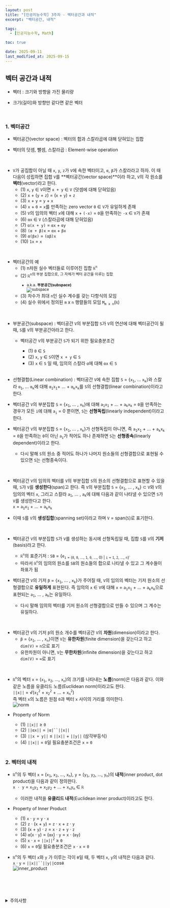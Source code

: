 ```yaml
---
layout: post
title: "[인공지능수학] 3주차 - 벡터공간과 내적"
excerpt: "벡터공간, 내적"

tags:
  - [인공지능수학, Math]

toc: true

date: 2025-09-11
last_modified_at: 2025-09-15
---
```

## 벡터 공간과 내적
- 벡터 : 크기와 방향을 가진 물리량

- 크기(길이)와 방향만 같다면 같은 벡터  

<br>

### 1. 벡터공간
- 벡터공간(vector space) : 벡터의 합과 스칼라곱에 대해 닫혀있는 집합

- 벡터의 덧셈, 뺄셈, 스칼라곱 : Element-wise operation

<br>

- `V`가 공집합이 아닐 때 `x`, `y`, `z`가 `V`에 속한 벡터이고, `α`, `β`가 스칼라라고 하자. 이 때 다음이 성립하면 집합 `V`를 **벡터공간(vector space)**이라 하고, `V`의 각 원소를 **벡터**(vector)라고 한다.  
  - (1) `x`, `y` ∈ `V`이면 `x + y` ∈ `V` (덧셈에 대해 닫혀있음)
  - (2) `x` + (`y` + `z`) = (`x` + `y`) + `z` 
  - (3) `x` + `y` = `y` + `x`
  - (4) `x` + `0` = `x`를 만족하는 zero vector `0` ∈ `V`가 유일하게 존재
  - (5) `V`의 임의의 벡터 `x`에 대해 `x` + `(-x)` = `0`을 만족하는 `-x` ∈ `V`가 존재  
  - (6) `αx` ∈ `V` (스칼라곱에 대해 닫혀있음)  
  - (7) `α(x + y)` = `αx` + `αy`
  - (8) `(α + β)x` = `αx` + `βx`  
  - (9) `α(βx)` = `(αβ)x`
  - (10) `1x` = `x`  

<br>

- 벡터공간의 예
  - (1) n차원 실수 벡터들로 이루어진 집합 `ℝ`<sup>`n`</sup>  
  - (2) `ℝ`<sup>`n`의 부분 집합으로, 그 자체가 벡터 공간을 이루는 집합  
    - a.k.a. **부분공간(subspace)**  
    ![subspace][def]  
  - (3) 차수가 최대 `n`인 실수 계수를 갖는 다항식의 모임
  - (4) 실수 위에서 정의된 `m` x `n` 행렬들의 모임 `M`<sub>`m x n`</sub>(`ℝ`)

<br>

- 부분공간(subspace) : 벡터공간 `V`의 부분집합 `S`가 `V`의 연산에 대해 벡터공간이 될 때, `S`를 `V`의 부분공간아라고 한다.
  - 벡터공간 `V`의 부분공간 `S`가 되기 위한 필요충분조건
    - (1) `0` ∈ `S`
    - (2) `x`, `y` ∈ `S`이면 `x + y` ∈ `S`
    - (3) `x` ∈ `S` 일 때,  임의의 스칼라 `α`에 대해 `αx` ∈ `S`  

    <br>

- 선형결합(Linear combination) : 벡터공간 `V`에 속한 집합 `S` = {`x`<sub>`1`</sub>, ... `x`<sub>`k`</sub>}와 스칼라 `α`<sub>`1`</sub>, ... `α`<sub>`k`</sub>에 대해 `α`<sub>`1`</sub>`x`<sub>`1`</sub>+ ... + `α`<sub>`k`</sub>`x`<sub>`k`</sub>를 `S`의 선형결합(linear combination)이라고 한다.  

- 벡터공간 `V`의 부분집합 `S` = {`x`<sub>`1`</sub>, ... , `x`<sub>`k`</sub>}에 대해 `a`<sub>`1`</sub>`x`<sub>`1`</sub> + ... + `a`<sub>`k`</sub>`x`<sub>`k`</sub> = `0`을 만족하는 경우가 모든 `i`에 대해 `a`<sub>`i`</sub> = 0 뿐이면, `S`는 **선형독립**(linearly independent)이라고 한다.  

- 벡터공간 `V`의 부분집합 `S` = {`x`<sub>`1`</sub>, ... , `x`<sub>`k`</sub>}가 선형독립이 아니면, 즉 `a`<sub>`1`</sub>`x`<sub>`1`</sub> + ... + `a`<sub>`k`</sub>`x`<sub>`k`</sub> = `0`을 만족하는 `0`이 아닌 `a`<sub>`i`</sub>가 적어도 하나 존재하면 `S`는 **선형종속**(linearly dependent)이라고 한다.  
  - 다시 말해 `S`의 원소 중 적어도 하나가 나머지 원소들의 선형결합으로 표현될 수 있으면 `S`는 선형종속이다.  

<br>

- 벡터공간 `V`의 임의의 벡터를 `V`의 부분집합 `S`의 원소의 선형결합으로 표현할 수 있을 때, `S`가 `V`를 **생성한다**(span)고 한다. 즉 `V`의 부분집합 `S` = {`x`<sub>`1`</sub>, ... , `x`<sub>`k`</sub>} ⊂ `V`와 `V`의 임의의 벡터 `x`, 그리고 스칼라 `a`<sub>`1`</sub>, ... , `a`<sub>`k`</sub>에 대해 다음과 같이 나타낼 수 있으면 `S`가 `V`를 생성한다고 한다.  
`x` = `a`<sub>`1`</sub>`x`<sub>`1`</sub> + ... + `a`<sub>`k`</sub>`x`<sub>`k`</sub>  

- 이때 `S`를 `V`의 **생성집합**(spanning set)이라고 하며 `V` = span(`S`)로 표기한다.  

<br>

- 벡터공간 `V`의 부분집합 `S`가 `V`를 생성하는 동시에 선형독립일 때, 집합 `S`를 `V`의 **기저**(basis)라고 한다.  
  - `ℝ`<sup>`n`</sup>의 표준기저 : `SB` = {`e`<sub>`i` = (`0`, `0`, ..., `1`, `0`, ..., 0) | `i` = `1`, `2`, ..., `n`}`  
  - 따라서 `ℝ`<sup>`n`</sup>의 임의의 원소를 `SB`의 원소들의 합으로 나타낼 수 있고 그 계수들이 좌표가 됨  

- 벡터공간 `V`의 기저 `β` = {`x`<sub>`1`</sub>, ... , `x`<sub>`k`</sub>}가 주어질 때, `V`의 임의의 벡터는 기저 원소의 선형결합으로 **유일하게** 표현된다. 즉 임의의 `x` ∈ `V`에 대해 `x` = `a`<sub>`1`</sub>`x`<sub>`1`</sub> + ... + `a`<sub>`k`</sub>`x`<sub>`k`</sub>으로 표현되는 `a`<sub>`1`</sub>, ... , `a`<sub>`k`</sub>는 유일하다.  
  - 다시 말해 임의의 벡터를 기저 원소의 선형결합으로 만들 수 있으며 그 계수는 유일하다.  

<br>

- 벡터공간 `V`의 기저 `β`의 원소 개수를 벡터공간 `V`의 **차원**(dimension)이라고 한다.  
  - `β` = {`x`<sub>`1`</sub>, ... , `x`<sub>`n`</sub>}이면 `V`는 **유한차원**(finite dimension)을 갖는다고 하고 `dim(V)` = `n`으로 표기  
  - 유한차원이 아니면, `V`는 **무한차원**(infinite dimension)을 갖는다고 하고 `dim(V)` = `∞`로 표기  

<br>

- `ℝ`<sup>`n`</sup>의 벡터 `x` = (`x`<sub>`1`</sub>, `x`<sub>`2`</sub>, ..., `x`<sub>`n`</sub>)의 크기를 나타내는 **노름**(norm)은 다음과 같다. 이와 같은 노름을 유클리드 노름(Euclidean norm)이라고도 한다.  
`||x||` = √(`x`<sub>`1`</sub><sup>`2`</sup> + `x`<sub>`2`</sub><sup>`2`</sup> + ... + `x`<sub>`n`</sub><sup>`2`</sup>)  
즉 벡터 `x`의 노름은 원점 `0`과 벡터 `x` 사이의 거리를 의미한다.  
![norm](TODO)  

- Property of Norm
  - (1) `||x||` ≥ `0`  
  - (2) `||αx||` = `|α|``||x||`
  - (3) `||x + y||` ≤ `||x||` + `||y||` (삼각부등식)  
  - (4) `||x||` = `0`일 필요충분조건은 `x` = `0`  

  <br>

### 2. 벡터의 내적
- `ℝ`<sup>`n`</sup>의 두 벡터 `x` = (`x`<sub>`1`</sub>, `x`<sub>`2`</sub>, ..., `x`<sub>`n`</sub>), `y` = (`y`<sub>`1`</sub>, `y`<sub>`2`</sub>, ..., `y`<sub>`n`</sub>)의 **내적**(inner product, dot product)을 다음과 같이 정의한다.  
`x · y` = `x`<sub>`1`</sub>`y`<sub>`1`</sub> + `x`<sub>`2`</sub>`y`<sub>`2`</sub> + ... + `x`<sub>`n`</sub>`y`<sub>`n`</sub> ∈ `ℝ`  
  - 이러한 내적을 **유클리드 내적**(Euclidean inner product)이라고도 한다.  

- Property of Inner Product  
  - (1) `x` · `y` = `y` · `x`  
  - (2) `z` · (`x` + `y`) = `z` · `x` + `z` · `y`  
  - (3) (`x` + `y`) · `z` = `x` · `z` + `y` · `z`  
  - (4) `α`(`x` · `y`) = (`αx`) · `y` = `x` · (`αy`)  
  - (5) `x` · `x` = `||x||`<sup>`2`</sup> ≥ `0`  
  - (6) `x` = `0`일 필요충분조건은 `x` · `x` = `0`  

- `ℝ`<sup>`n`</sup>의 두 벡터 `x`와 `y` 가 이루는 각이 `θ`일 때, 두 벡터 `x`, `y`의 내적은 다음과 같다.  
`x` · `y` = `||x||``||y||`cos`θ`  
![inner_product](TODO)  

<br>
<br>
<br>
<br>
<details>
<summary>주의사항</summary>
<div markdown=   "1">

이 포스팅은 강원대학교 이구연 교수님의 인공지능수학 수업을 들으며 내용을 정리 한 것입니다.  
수업 내용에 대한 저작권은 교수님께 있으니,  
다른 곳으로의 무분별한 내용 복사를 자제해 주세요.

</div>
</details> 

[def]: https://i.imgur.com/DSS7bDR.png